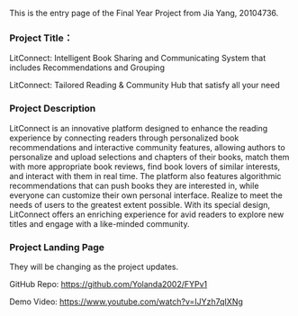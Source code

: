 This is the entry page of the Final Year Project from Jia Yang, 20104736.

### Project Title：

LitConnect: Intelligent Book Sharing and Communicating System that includes Recommendations and Grouping

LitConnect: Tailored Reading & Community Hub that satisfy all your need



### Project Description

LitConnect is an innovative platform designed to enhance the reading experience by connecting readers through personalized book recommendations and interactive community features, allowing authors to personalize and upload selections and chapters of their books, match them with more appropriate book reviews, find book lovers of similar interests, and interact with them in real time. The platform also features algorithmic recommendations that can push books they are interested in, while everyone can customize their own personal interface. Realize to meet the needs of users to the greatest extent possible. With its special design, LitConnect offers an enriching experience for avid readers to explore new titles and engage with a like-minded community.



### Project Landing Page

They will be changing as the project updates.

GitHub Repo: https://github.com/Yolanda2002/FYPv1 

Demo Video: https://www.youtube.com/watch?v=IJYzh7qIXNg